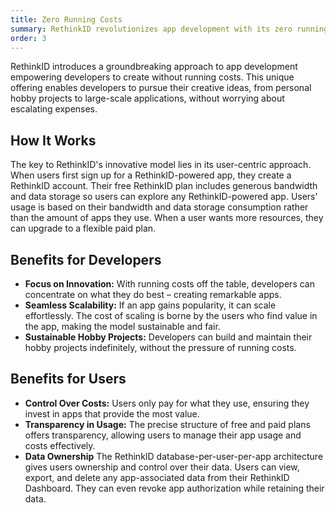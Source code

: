 ```yaml
---
title: Zero Running Costs
summary: RethinkID revolutionizes app development with its zero running costs model, liberating creators from financial overheads. Ideal for hobby projects or scalable apps, it provides a cost-effective foundation for growth, from niche to widespread use.
order: 3
---
```


RethinkID introduces a groundbreaking approach to app development empowering developers to create without running costs. This unique offering enables developers to pursue their creative ideas, from personal hobby projects to large-scale applications, without worrying about escalating expenses.

## How It Works

The key to RethinkID's innovative model lies in its user-centric approach. When users first sign up for a RethinkID-powered app, they create a RethinkID account. Their free RethinkID plan includes generous bandwidth and data storage so users can explore any RethinkID-powered app. Users' usage is based on their bandwidth and data storage consumption rather than the amount of apps they use. When a user wants more resources, they can upgrade to a flexible paid plan.

## Benefits for Developers

- **Focus on Innovation:** With running costs off the table, developers can concentrate on what they do best – creating remarkable apps.
- **Seamless Scalability:** If an app gains popularity, it can scale effortlessly. The cost of scaling is borne by the users who find value in the app, making the model sustainable and fair.
- **Sustainable Hobby Projects:** Developers can build and maintain their hobby projects indefinitely, without the pressure of running costs.

## Benefits for Users

- **Control Over Costs:** Users only pay for what they use, ensuring they invest in apps that provide the most value.
- **Transparency in Usage:** The precise structure of free and paid plans offers transparency, allowing users to manage their app usage and costs effectively.
- **Data Ownership** The RethinkID database-per-user-per-app architecture gives users ownership and control over their data. Users can view, export, and delete any app-associated data from their RethinkID Dashboard. They can even revoke app authorization while retaining their data.
